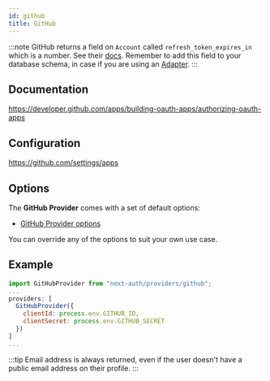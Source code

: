 ```yaml
---
id: github
title: GitHub
---
```


:::note
GitHub returns a field on `Account` called `refresh_token_expires_in` which is a number. See their [docs](https://docs.github.com/en/developers/apps/building-github-apps/refreshing-user-to-server-access-tokens#response). Remember to add this field to your database schema, in case if you are using an [Adapter](/adapters/overview).
:::

## Documentation

https://developer.github.com/apps/building-oauth-apps/authorizing-oauth-apps

## Configuration

https://github.com/settings/apps

## Options

The **GitHub Provider** comes with a set of default options:

- [GitHub Provider options](https://github.com/nextauthjs/next-auth/blob/main/packages/next-auth/src/providers/github.ts)

You can override any of the options to suit your own use case.

## Example

```js
import GitHubProvider from "next-auth/providers/github";
...
providers: [
  GitHubProvider({
    clientId: process.env.GITHUB_ID,
    clientSecret: process.env.GITHUB_SECRET
  })
]
...
```

:::tip
Email address is always returned, even if the user doesn't have a public email address on their profile.
:::
